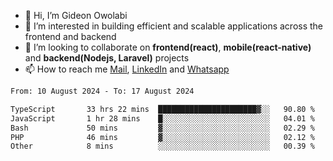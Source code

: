 - 👋 Hi, I’m Gideon Owolabi
- 👀 I’m interested in building efficient and scalable applications across the frontend and backend
- 💞️ I’m looking to collaborate on <b>frontend(react)</b>, <b>mobile(react-native)</b> and <b>backend(Nodejs, Laravel)</b> projects
- 📫 How to reach me <a href="mailto:gideoniyin2021@gmail.com">Mail</a>, <a href="https://www.linkedin.com/in/gideon-owolabi-9b667a232/">LinkedIn</a> and <a href="https://wa.me/2348055377085">Whatsapp</a>

<!---
gude1/gude1 is a ✨ special ✨ repository because its `README.md` (this file) appears on your GitHub profile.
You can click the Preview link to take a look at your changes.
--->

<!--START_SECTION:waka-->

```txt
From: 10 August 2024 - To: 17 August 2024

TypeScript       33 hrs 22 mins  ██████████████████████▓░░   90.80 %
JavaScript       1 hr 28 mins    █░░░░░░░░░░░░░░░░░░░░░░░░   04.01 %
Bash             50 mins         ▓░░░░░░░░░░░░░░░░░░░░░░░░   02.29 %
PHP              46 mins         ▓░░░░░░░░░░░░░░░░░░░░░░░░   02.12 %
Other            8 mins          ░░░░░░░░░░░░░░░░░░░░░░░░░   00.39 %
```

<!--END_SECTION:waka-->
